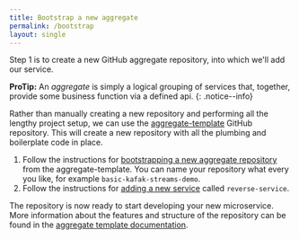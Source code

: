 ```yaml
---
title: Bootstrap a new aggregate
permalink: /bootstrap
layout: single
---
```


Step 1 is to create a new GitHub aggregate repository, into which we'll add our service.

**ProTip:** An _aggregate_ is simply a logical grouping of services that, together, provide some business function via a defined api.
{: .notice--info}

Rather than manually creating a new repository and performing all the lengthy project setup, 
we can use the [aggregate-template][aggTemp] GitHub repository. 
This will create a new repository with all the plumbing and boilerplate code in place.

1. Follow the instructions for [bootstrapping a new aggregate repository][bootstrapTemplate] from the aggregate-template.
   You can name your repository what every you like, for example `basic-kafak-streams-demo`.
3. Follow the instructions for [adding a new service][addNewService] called `reverse-service`.
   
The repository is now ready to start developing your new microservice. 
More information about the features and structure of the repository can be found
in the [aggregate template documentation][templateDocs].

[aggTemp]: https://github.com/creek-service/aggregate-template
[bootstrapTemplate]: https://www.creekservice.org/aggregate-template/bootstrap
[addNewService]: https://www.creekservice.org/aggregate-template/add-service
[templateDocs]: https://www.creekservice.org/aggregate-template

